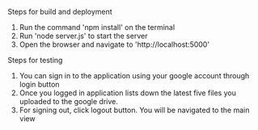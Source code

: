 Steps for build and deployment

1. Run the command 'npm install' on the terminal
2. Run 'node server.js' to start the server
3. Open the browser and navigate to 'http://localhost:5000'

Steps for testing

1. You can sign in to the application using your google account through login button
2. Once you logged in application lists down the latest five files you uploaded to the google drive.
3. For signing out, click logout button. You will be navigated to the main view
